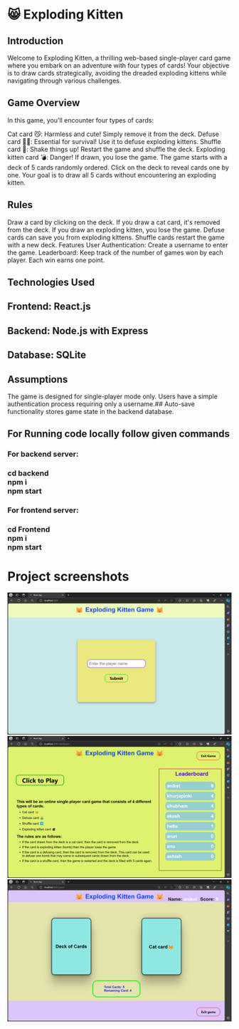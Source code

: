 
<h1>😸 Exploding Kitten</h1>

## Introduction

Welcome to Exploding Kitten, a thrilling web-based single-player card game where you embark on an adventure with four types of cards! Your objective is to draw cards strategically, avoiding the dreaded exploding kittens while navigating through various challenges.

## Game Overview
In this game, you'll encounter four types of cards:

Cat card 😼: Harmless and cute! Simply remove it from the deck.
Defuse card 🙅‍♂️: Essential for survival! Use it to defuse exploding kittens.
Shuffle card 🔀: Shake things up! Restart the game and shuffle the deck.
Exploding kitten card 💣: Danger! If drawn, you lose the game.
The game starts with a deck of 5 cards randomly ordered. Click on the deck to reveal cards one by one. Your goal is to draw all 5 cards without encountering an exploding kitten.

## Rules
Draw a card by clicking on the deck.
If you draw a cat card, it's removed from the deck.
If you draw an exploding kitten, you lose the game.
Defuse cards can save you from exploding kittens.
Shuffle cards restart the game with a new deck.
Features
User Authentication: Create a username to enter the game.
Leaderboard: Keep track of the number of games won by each player. Each win earns one point.

## Technologies Used
## Frontend: React.js
## Backend: Node.js with Express
## Database: SQLite

## Assumptions ##
The game is designed for single-player mode only.
Users have a simple authentication process requiring only a username.##
Auto-save functionality stores game state in the backend database.

## For Running code locally follow given commands

<h3>For backend server:<h3>
cd backend</br>
npm i</br>
npm start</br>

  
<h3>For frontend server:<h3>
cd Frontend</br>
npm i</br>
npm start</br>



# Project screenshots

![alt text](./images/img1.png)
![alt text](./images/img2.png)
![alt text](./images/img3.png)